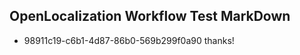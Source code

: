 ## OpenLocalization Workflow Test MarkDown
* 98911c19-c6b1-4d87-86b0-569b299f0a90 thanks!

<!--HONumber=Jul16_HO2-->


